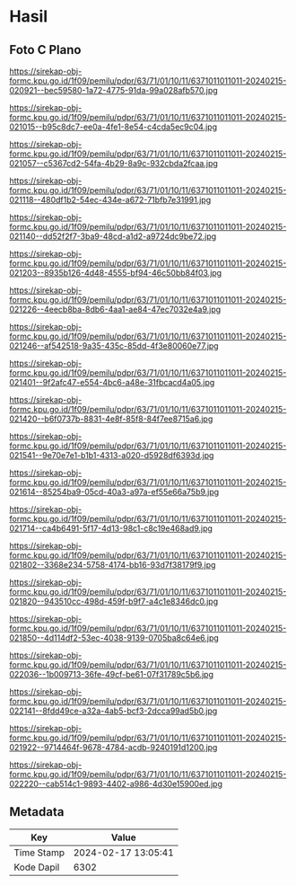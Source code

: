 # Hasil

## Foto C Plano

https://sirekap-obj-formc.kpu.go.id/1f09/pemilu/pdpr/63/71/01/10/11/6371011011011-20240215-020921--bec59580-1a72-4775-91da-99a028afb570.jpg

https://sirekap-obj-formc.kpu.go.id/1f09/pemilu/pdpr/63/71/01/10/11/6371011011011-20240215-021015--b95c8dc7-ee0a-4fe1-8e54-c4cda5ec9c04.jpg

https://sirekap-obj-formc.kpu.go.id/1f09/pemilu/pdpr/63/71/01/10/11/6371011011011-20240215-021057--c5367cd2-54fa-4b29-8a9c-932cbda2fcaa.jpg

https://sirekap-obj-formc.kpu.go.id/1f09/pemilu/pdpr/63/71/01/10/11/6371011011011-20240215-021118--480df1b2-54ec-434e-a672-71bfb7e31991.jpg

https://sirekap-obj-formc.kpu.go.id/1f09/pemilu/pdpr/63/71/01/10/11/6371011011011-20240215-021140--dd52f2f7-3ba9-48cd-a1d2-a9724dc9be72.jpg

https://sirekap-obj-formc.kpu.go.id/1f09/pemilu/pdpr/63/71/01/10/11/6371011011011-20240215-021203--8935b126-4d48-4555-bf94-46c50bb84f03.jpg

https://sirekap-obj-formc.kpu.go.id/1f09/pemilu/pdpr/63/71/01/10/11/6371011011011-20240215-021226--4eecb8ba-8db6-4aa1-ae84-47ec7032e4a9.jpg

https://sirekap-obj-formc.kpu.go.id/1f09/pemilu/pdpr/63/71/01/10/11/6371011011011-20240215-021246--af542518-9a35-435c-85dd-4f3e80060e77.jpg

https://sirekap-obj-formc.kpu.go.id/1f09/pemilu/pdpr/63/71/01/10/11/6371011011011-20240215-021401--9f2afc47-e554-4bc6-a48e-31fbcacd4a05.jpg

https://sirekap-obj-formc.kpu.go.id/1f09/pemilu/pdpr/63/71/01/10/11/6371011011011-20240215-021420--b6f0737b-8831-4e8f-85f8-84f7ee8715a6.jpg

https://sirekap-obj-formc.kpu.go.id/1f09/pemilu/pdpr/63/71/01/10/11/6371011011011-20240215-021541--9e70e7e1-b1b1-4313-a020-d5928df6393d.jpg

https://sirekap-obj-formc.kpu.go.id/1f09/pemilu/pdpr/63/71/01/10/11/6371011011011-20240215-021614--85254ba9-05cd-40a3-a97a-ef55e66a75b9.jpg

https://sirekap-obj-formc.kpu.go.id/1f09/pemilu/pdpr/63/71/01/10/11/6371011011011-20240215-021714--ca4b6491-5f17-4d13-98c1-c8c19e468ad9.jpg

https://sirekap-obj-formc.kpu.go.id/1f09/pemilu/pdpr/63/71/01/10/11/6371011011011-20240215-021802--3368e234-5758-4174-bb16-93d7f38179f9.jpg

https://sirekap-obj-formc.kpu.go.id/1f09/pemilu/pdpr/63/71/01/10/11/6371011011011-20240215-021820--943510cc-498d-459f-b9f7-a4c1e8346dc0.jpg

https://sirekap-obj-formc.kpu.go.id/1f09/pemilu/pdpr/63/71/01/10/11/6371011011011-20240215-021850--4d114df2-53ec-4038-9139-0705ba8c64e6.jpg

https://sirekap-obj-formc.kpu.go.id/1f09/pemilu/pdpr/63/71/01/10/11/6371011011011-20240215-022036--1b009713-36fe-49cf-be61-07f31789c5b6.jpg

https://sirekap-obj-formc.kpu.go.id/1f09/pemilu/pdpr/63/71/01/10/11/6371011011011-20240215-022141--8fdd49ce-a32a-4ab5-bcf3-2dcca99ad5b0.jpg

https://sirekap-obj-formc.kpu.go.id/1f09/pemilu/pdpr/63/71/01/10/11/6371011011011-20240215-021922--9714464f-9678-4784-acdb-9240191d1200.jpg

https://sirekap-obj-formc.kpu.go.id/1f09/pemilu/pdpr/63/71/01/10/11/6371011011011-20240215-022220--cab514c1-9893-4402-a986-4d30e15900ed.jpg


## Metadata

| Key        | Value               |
| ---------- | ------------------- |
| Time Stamp | 2024-02-17 13:05:41 |
| Kode Dapil | 6302                |



